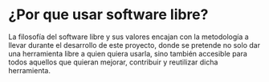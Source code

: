 # ¿Por que usar software libre? 
La filosofía del software libre y sus valores encajan con la metodología a llevar durante el desarrollo de este proyecto, donde se pretende no solo dar una herramienta libre a quien quiera usarla, sino también accesible para todos aquellos que quieran mejorar, contribuir y reutilizar dicha herramienta.